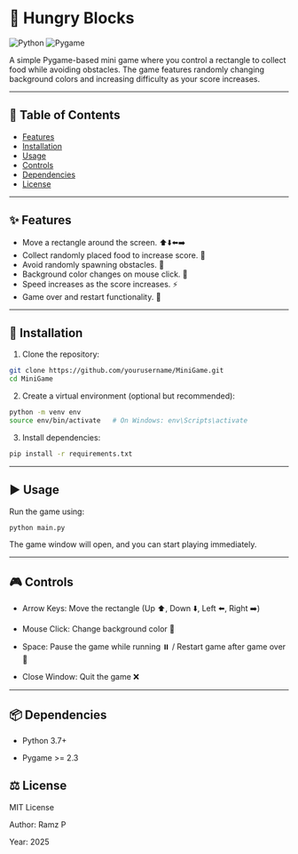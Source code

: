 # 👾 Hungry Blocks

![Python](https://img.shields.io/badge/Python-3.7%2B-blue)
![Pygame](https://img.shields.io/badge/Pygame-2.3+-green)

A simple Pygame-based mini game where you control a rectangle to collect food while avoiding obstacles. The game features randomly changing background colors and increasing difficulty as your score increases.

---

## 📝 Table of Contents

- [Features](#features)
- [Installation](#installation)
- [Usage](#usage)
- [Controls](#controls)
- [Dependencies](#dependencies)
- [License](#license)

---

## ✨ Features

- Move a rectangle around the screen. ⬆️⬇️⬅️➡️
- Collect randomly placed food to increase score. 🍎
- Avoid randomly spawning obstacles. 🚧
- Background color changes on mouse click. 🎨
- Speed increases as the score increases. ⚡
- Game over and restart functionality. 🔄

---

## 💾 Installation

1. Clone the repository:

```bash
git clone https://github.com/yourusername/MiniGame.git
cd MiniGame
```

2. Create a virtual environment (optional but recommended):

```bash
python -m venv env
source env/bin/activate   # On Windows: env\Scripts\activate
```

3. Install dependencies:

```bash
pip install -r requirements.txt
```

---

## ▶️ Usage

Run the game using:

```bash
python main.py
```
The game window will open, and you can start playing immediately.

---

## 🎮 Controls

- Arrow Keys: Move the rectangle (Up ⬆️, Down ⬇️, Left ⬅️, Right ➡️)

- Mouse Click: Change background color 🎨

- Space: Pause the game while running ⏸️ / Restart game after game over 🔄

- Close Window: Quit the game ❌

---

## 📦 Dependencies

- Python 3.7+

- Pygame >= 2.3

## ⚖️ License

MIT License

Author: Ramz P

Year: 2025